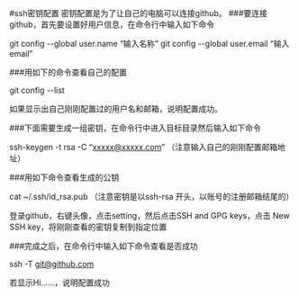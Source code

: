 #ssh密钥配置
密钥配置是为了让自己的电脑可以连接github。
###要连接github，首先要设置好用户信息，在命令行中输入如下命令

git config --global user.name “输入名称”
git config --global user.email “输入email”

###用如下的命令查看自己的配置

git config --list

如果显示出自己刚刚配置过的用户名和邮箱，说明配置成功。

###下面需要生成一组密钥，在命令行中进入目标目录然后输入如下命令

ssh-keygen -t rsa -C “xxxxx@xxxxx.com”
（注意输入自己的刚刚配置邮箱地址）

###用如下命令查看生成的公钥

cat ~/.ssh/id_rsa.pub 
（注意密钥是以ssh-rsa 开头，以账号的注册邮箱结尾的）

登录github，右键头像，点击setting，然后点击SSH and GPG keys，点击 New SSH key，将刚刚查看的密钥复制到指定位置

###完成之后，在命令行中输入如下命令查看是否成功

ssh -T git@github.com

若显示Hi......，说明配置成功